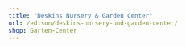 ```yaml
---
title: "Deskins Nursery & Garden Center"
url: /edison/deskins-nursery-und-garden-center/
shop: Garten-Center
---
```

